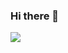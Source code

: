 ### Hi there 👋
<img src ="https://github-readme-stats.vercel.app/api/top-langs/?username=LaurentiuALI&hide=makefile,cmake&layout=compact&theme=bear"/>
